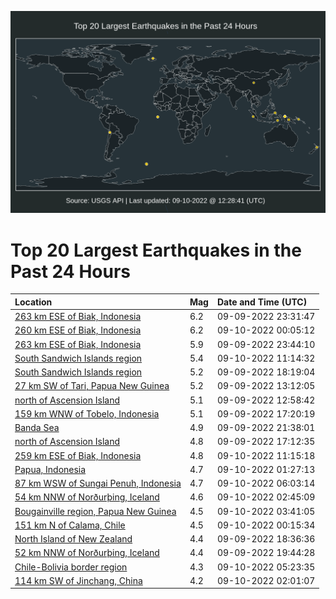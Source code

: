 ![Map](./map.png)

# Top 20 Largest Earthquakes in the Past 24 Hours

| Location | Mag | Date and Time (UTC) |
|:---|:---|:---|
| [263 km ESE of Biak, Indonesia](https://earthquake.usgs.gov/earthquakes/eventpage/us6000iika) | 6.2 | 09-09-2022 23:31:47 |
| [260 km ESE of Biak, Indonesia](https://earthquake.usgs.gov/earthquakes/eventpage/us6000iikp) | 6.2 | 09-10-2022 00:05:12 |
| [263 km ESE of Biak, Indonesia](https://earthquake.usgs.gov/earthquakes/eventpage/us6000iikc) | 5.9 | 09-09-2022 23:44:10 |
| [South Sandwich Islands region](https://earthquake.usgs.gov/earthquakes/eventpage/us6000iinw) | 5.4 | 09-10-2022 11:14:32 |
| [South Sandwich Islands region](https://earthquake.usgs.gov/earthquakes/eventpage/us6000iihu) | 5.2 | 09-09-2022 18:19:04 |
| [27 km SW of Tari, Papua New Guinea](https://earthquake.usgs.gov/earthquakes/eventpage/us6000iiej) | 5.2 | 09-09-2022 13:12:05 |
| [north of Ascension Island](https://earthquake.usgs.gov/earthquakes/eventpage/us6000iiei) | 5.1 | 09-09-2022 12:58:42 |
| [159 km WNW of Tobelo, Indonesia](https://earthquake.usgs.gov/earthquakes/eventpage/us6000iih9) | 5.1 | 09-09-2022 17:20:19 |
| [Banda Sea](https://earthquake.usgs.gov/earthquakes/eventpage/us6000iijs) | 4.9 | 09-09-2022 21:38:01 |
| [north of Ascension Island](https://earthquake.usgs.gov/earthquakes/eventpage/us6000iih7) | 4.8 | 09-09-2022 17:12:35 |
| [259 km ESE of Biak, Indonesia](https://earthquake.usgs.gov/earthquakes/eventpage/us6000iinv) | 4.8 | 09-10-2022 11:15:18 |
| [Papua, Indonesia](https://earthquake.usgs.gov/earthquakes/eventpage/us6000iili) | 4.7 | 09-10-2022 01:27:13 |
| [87 km WSW of Sungai Penuh, Indonesia](https://earthquake.usgs.gov/earthquakes/eventpage/us6000iimq) | 4.7 | 09-10-2022 06:03:14 |
| [54 km NNW of Norðurþing, Iceland](https://earthquake.usgs.gov/earthquakes/eventpage/us6000iilu) | 4.6 | 09-10-2022 02:45:09 |
| [Bougainville region, Papua New Guinea](https://earthquake.usgs.gov/earthquakes/eventpage/us6000iim6) | 4.5 | 09-10-2022 03:41:05 |
| [151 km N of Calama, Chile](https://earthquake.usgs.gov/earthquakes/eventpage/us6000iikv) | 4.5 | 09-10-2022 00:15:34 |
| [North Island of New Zealand](https://earthquake.usgs.gov/earthquakes/eventpage/us6000iii0) | 4.4 | 09-09-2022 18:36:36 |
| [52 km NNW of Norðurþing, Iceland](https://earthquake.usgs.gov/earthquakes/eventpage/us6000iiij) | 4.4 | 09-09-2022 19:44:28 |
| [Chile-Bolivia border region](https://earthquake.usgs.gov/earthquakes/eventpage/us6000iimk) | 4.3 | 09-10-2022 05:23:35 |
| [114 km SW of Jinchang, China](https://earthquake.usgs.gov/earthquakes/eventpage/us6000iill) | 4.2 | 09-10-2022 02:01:07 |
